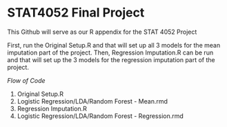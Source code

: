 # STAT4052 Final Project

This Github will serve as our R appendix for the STAT 4052 Project

First, run the Original Setup.R and that will set up all 3 models for the mean imputation part of the project.
Then, Regression Imputation.R can be run and that will set up the 3 models for the regression imputation part of the project.

*Flow of Code*
1) Original Setup.R
2) Logistic Regression/LDA/Random Forest - Mean.rmd
3) Regression Imputation.R
4) Logistic Regression/LDA/Random Forest - Regression.rmd

